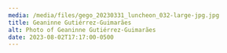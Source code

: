 ```yaml
---
media: /media/files/gego_20230331_luncheon_032-large-jpg.jpg
title: Geaninne Gutiérrez-Guimarães
alt: Photo of Geaninne Gutiérrez-Guimarães
date: 2023-08-02T17:17:00-0500
---
```

